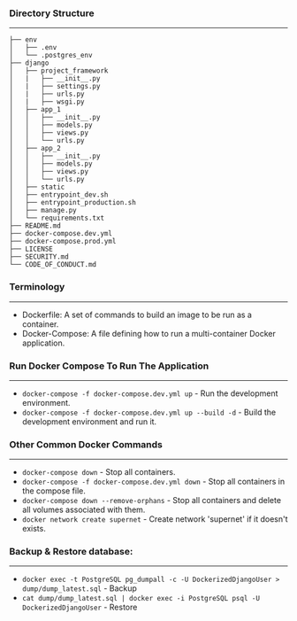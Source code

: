 ### Directory Structure
----

```
├── env
│   ├── .env
│   └── .postgres_env
├── django
│   ├── project_framework
│   |   ├── __init__.py
│   |   ├── settings.py
│   |   ├── urls.py
│   |   ├── wsgi.py
│   ├── app_1
│   │   ├── __init__.py
│   │   ├── models.py
│   │   ├── views.py
│   │   └── urls.py
│   ├── app_2
│   │   ├── __init__.py
│   │   ├── models.py
│   │   ├── views.py
│   │   └── urls.py
│   ├── static
│   ├── entrypoint_dev.sh
│   ├── entrypoint_production.sh
│   ├── manage.py
│   └── requirements.txt
├── README.md
├── docker-compose.dev.yml
├── docker-compose.prod.yml
├── LICENSE
├── SECURITY.md
└── CODE_OF_CONDUCT.md

```

### Terminology
----

- Dockerfile: A set of commands to build an image to be run as a container.
- Docker-Compose: A file defining how to run a multi-container Docker application.

### Run Docker Compose To Run The Application
----

- ``` docker-compose -f docker-compose.dev.yml up ``` - Run the development environment.
- ``` docker-compose -f docker-compose.dev.yml up --build -d ``` - Build the development environment and run it.

### Other Common Docker Commands
----

- ``` docker-compose down ``` - Stop all containers.
- ``` docker-compose -f docker-compose.dev.yml down ``` - Stop all containers in the compose file.
- ``` docker-compose down --remove-orphans ``` - Stop all containers and delete all volumes associated with them.
- ``` docker network create supernet ``` - Create network 'supernet' if it doesn't exists.

### Backup & Restore database:
----

- ``` docker exec -t PostgreSQL pg_dumpall -c -U DockerizedDjangoUser > dump/dump_latest.sql ```  - Backup
- ``` cat dump/dump_latest.sql | docker exec -i PostgreSQL psql -U DockerizedDjangoUser ``` - Restore